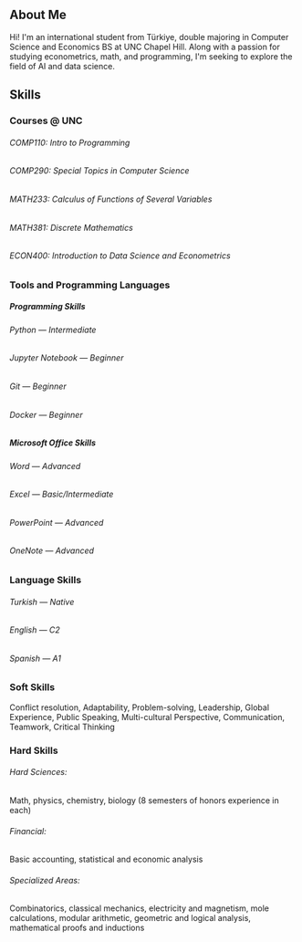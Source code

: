## About Me
Hi! I'm an international student from Türkiye, double majoring in Computer Science and Economics BS at UNC Chapel Hill. Along with a passion for studying econometrics, math, and programming, I'm seeking to explore the field of AI and data science. 

## Skills
### Courses @ UNC
###### COMP110: Intro to Programming
###### COMP290: Special Topics in Computer Science
###### MATH233: Calculus of Functions of Several Variables
###### MATH381: Discrete Mathematics
###### ECON400: Introduction to Data Science and Econometrics


### Tools and Programming Languages
##### Programming Skills
###### Python — Intermediate
###### Jupyter Notebook — Beginner
###### Git — Beginner
###### Docker — Beginner

##### Microsoft Office Skills
###### Word — Advanced
###### Excel — Basic/Intermediate 
###### PowerPoint — Advanced
###### OneNote — Advanced


### Language Skills
###### Turkish — Native
###### English — C2
###### Spanish — A1


### Soft Skills
Conflict resolution, Adaptability, Problem-solving, Leadership, Global Experience, Public Speaking, Multi-cultural Perspective, Communication, Teamwork, Critical Thinking

### Hard Skills
###### Hard Sciences:
Math, physics, chemistry, biology (8 semesters of honors experience in each)
###### Financial:
Basic accounting, statistical and economic analysis
###### Specialized Areas:
Combinatorics, classical mechanics, electricity and magnetism, mole calculations, modular arithmetic, geometric and logical analysis, mathematical proofs and inductions
